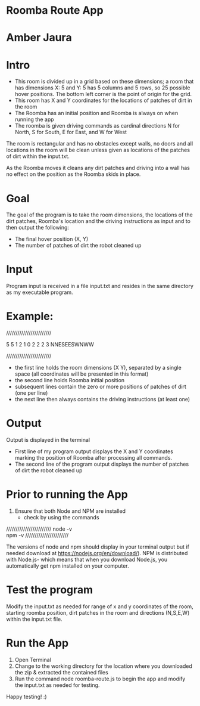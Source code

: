 # Roomba Route App
# Amber Jaura

# Intro 


- This room is divided up in a grid based on these dimensions; a room that has dimensions X: 5 and Y: 5 has 5 columns and 5 rows, so 25 possible hover positions. The bottom left corner is the point of origin for the grid.
- This room has X and Y coordinates for the locations of patches of dirt in the room
- The Roomba has an initial position and Roomba is always on when running the app
- The roomba is given driving commands as cardinal directions N for North, S for South, E for East, and W for West

The room is rectangular and has no obstacles except walls, no doors and all locations in the room will be clean unless given as locations of the patches of dirt within the input.txt.

As the Roomba moves it cleans any dirt patches and driving into a wall has no effect on the position as the Roomba skids in place.

# Goal
The goal of the program is to take the room dimensions, the locations of the dirt patches, Roomba's location and the driving instructions as input and to then output the following:

- The final hover position (X, Y)
- The number of patches of dirt the robot cleaned up

# Input
Program input is received in a file input.txt and resides in the same directory as my executable program.

# Example:
////////////////////////

5 5
1 2
1 0
2 2
2 3
NNESEESWNWW

//////////////////////// 

- the first line holds the room dimensions (X Y), separated by a single space (all coordinates will be presented in this format)
- the second line holds Roomba initial position
- subsequent lines contain the zero or more positions of patches of dirt (one per line)
- the next line then always contains the driving instructions (at least one)

# Output
Output is displayed in the terminal 

- First line of my program output displays the X and Y coordinates marking the position of Roomba after processing all commands.
- The second line of the program output displays the number of patches of dirt the robot cleaned up

# Prior to running the App 
1. Ensure that both Node and NPM are installed
    - check by using the commands

////////////////////////
node -v  
npm -v
///////////////////////

The versions of node and npm should display in your terminal output but if needed download at https://nodejs.org/en/download/). NPM is distributed with Node.js- which means that when you download Node.js, you automatically get npm installed on your computer.

# Test the program
Modify the input.txt as needed for range of x and y coordinates of the room, starting roomba position, dirt patches in the room and directions (N,S,E,W) within the input.txt file. 

# Run the App

1. Open Terminal
2. Change to the working directory for the location where you downloaded the zip & extracted the contained files
3. Run the command node roomba-route.js to begin the app and modify the input.txt as needed for testing.

Happy testing! :) 